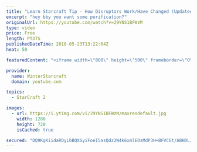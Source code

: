 ```yaml
---
title: "Learn Starcraft Tip - How Disruptors Work/Have Changed (Updated Patch 4.0 2018)"
excerpt: "hey bby you want some purification?"
originalUrl: https://youtube.com/watch?v=29YNS1BFWzM
type: video
price: Free
length: PT37S
publishedDateTime: 2018-05-23T13:22:04Z
heat: 50

featuredContent: "<iframe width=\"800\" height=\"500\" frameborder=\"0\" src=\"https://www.youtube.com/embed/29YNS1BFWzM\" allow=\"accelerometer; autoplay; encrypted-media; gyroscope; picture-in-picture\" allowfullscreen></iframe>"

provider:
  name: WinterStarcraft
  domain: youtube.com

topics:
  - StarCraft 2

images:
  - url: https://i.ytimg.com/vi/29YNS1BFWzM/maxresdefault.jpg
    width: 1280
    height: 720
    isCached: true

secured: "DQ9KgKiidaROyLbBQXGyiFoeI5asQdz2W4k6xmlEOsMdP3H+BFVCGt/ABHOLJXAS1fGG/GEbTmyxVh4RnqtC3B6QzmQepMhurc4cLQS/9rKVw7hzX0LCoonBHKu14pjWD5IX/X7C1PKp/BFTzeBfNWZ3p0OaPhBHeGdDnH0eoI/WmzehUIKgxCKkC7wvH28v+v593KH7MADyY964HJSQMniSbk1hvfoJiX2aB2s/I6ZaTlETZlqNajsTJyaaQEEEeepI/x+3tNv0lSaxTSlsjMPfhuaHnjPzT/kUTJPcWvhnFsta8UzHImrDG/jxBrqGCQ2wOcPa0yayDP9lcXylPaqrAoPKUpLF7IAbNw/UY9bBfT/9Tk8ou5axqJFRE6LGfIj5QWCRpg5zQLaHtk3ekIQ8RE+cL/M17cqXitJ0DH0=;NH1/bdjSKsUBzTIKg/iUzA=="
---
```


